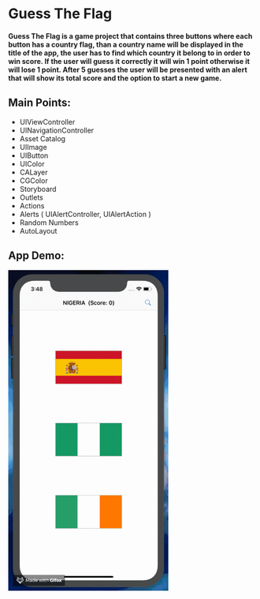 # Guess The Flag

#### Guess The Flag is a game project that contains three buttons where each button has a country flag, than a country name will be displayed in the title of the app, the user has to find which country it belong to in order to win score. If the user will guess it correctly it will win 1 point otherwise it will lose 1 point. After 5 guesses the user will be presented with an alert that will show its total score and the option to start a new game.

## Main Points:

* UIViewController
* UINavigationController
* Asset Catalog
* UIImage
* UIButton
* UIColor
* CALayer
* CGColor
* Storyboard
* Outlets
* Actions
* Alerts ( UIAlertController, UIAlertAction )
* Random Numbers
* AutoLayout

## App Demo:

<img src="demo.gif?raw=true" width="325px" height="650">

